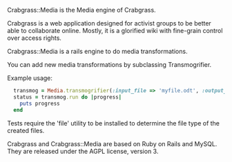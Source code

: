Crabgrass::Media is the Media engine of Crabgrass.

Crabgrass is a web application designed for activist groups to be better able to collaborate online. Mostly, it is a glorified wiki with fine-grain control over access rights.

Crabgrass::Media is a rails engine to do media transformations.

You can add new media transformations by subclassing Transmogrifier.

Example usage:

```ruby
  transmog = Media.transmogrifier(:input_file => 'myfile.odt', :output_file => 'myfile.jpg')
  status = transmog.run do |progress|
    puts progress
  end
```

Tests require the 'file' utility to be installed to determine the file
type of the created files.

Crabgrass and Crabgrass::Media are based on Ruby on Rails and MySQL.
They are released under the AGPL license, version 3.

